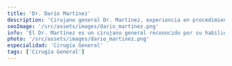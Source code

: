 ```yaml
---
title: 'Dr. Darío Martínez'
description: 'Cirujano general Dr. Martínez, experiencia en procedimientos quirúrgicos en nuestra clínica de intervencionismo y corta estancia.'
seoImage: '/src/assets/images/dario_martinez.png'
info: 'El Dr. Martínez es un cirujano general reconocido por su habilidad excepcional en procedimientos quirúrgicos y su enfoque compasivo hacia el cuidado de sus pacientes. Con una carrera destacada en la cirugía, el Dr. Martínez se ha ganado una reputación por su destreza quirúrgica y su compromiso con la excelencia médica. Su habilidad para abordar una amplia gama de procedimientos quirúrgicos con precisión y cuidado lo convierte en un recurso invaluable para nuestra clínica y una fuente confiable de atención para aquellos que buscan tratamiento. El Dr. Martínez se esfuerza por proporcionar a cada paciente una experiencia médica positiva y segura, asegurando que sus necesidades individuales sean atendidas con el máximo cuidado y atención.'
photo: '/src/assets/images/dario_martinez.png'
especialidad: 'Cirugía General'
tags: ['Cirugía General']
---
```

